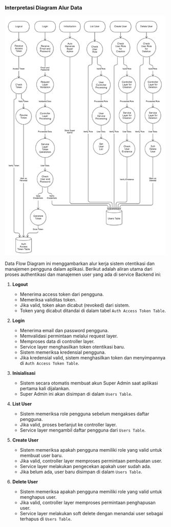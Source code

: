 ### Interpretasi Diagram Alur Data

![Alt text](./02-dfd.png "DFD")

Data Flow Diagram ini menggambarkan alur kerja sistem otentikasi dan manajemen pengguna dalam aplikasi. Berikut adalah aliran utama dari proses authentikasi dan manajemen user yang ada di service Backend ini:

1. **Logout**

    - Menerima access token dari pengguna.
    - Memeriksa validitas token.
    - Jika valid, token akan dicabut (revoked) dari sistem.
    - Token yang dicabut ditandai di dalam tabel `Auth Access Token Table`.

2. **Login**

    - Menerima email dan password pengguna.
    - Memvalidasi permintaan melalui request layer.
    - Memproses data di controller layer.
    - Service layer menghasilkan token otentikasi baru.
    - Sistem memeriksa kredensial pengguna.
    - Jika kredensial valid, sistem menghasilkan token dan menyimpannya di `Auth Access Token Table`.

3. **Inisialisasi**

    - Sistem secara otomatis membuat akun Super Admin saat aplikasi pertama kali dijalankan.
    - Super Admin ini akan disimpan di dalam `Users Table`.

4. **List User**

    - Sistem memeriksa role pengguna sebelum mengakses daftar pengguna.
    - Jika valid, proses berlanjut ke controller layer.
    - Service layer mengambil daftar pengguna dari `Users Table`.

5. **Create User**

    - Sistem memeriksa apakah pengguna memiliki role yang valid untuk membuat user baru.
    - Jika valid, controller layer memproses permintaan pembuatan user.
    - Service layer melakukan pengecekan apakah user sudah ada.
    - Jika belum ada, user baru disimpan di dalam `Users Table`.

6. **Delete User**
    - Sistem memeriksa apakah pengguna memiliki role yang valid untuk menghapus user.
    - Jika valid, controller layer memproses permintaan penghapusan user.
    - Service layer melakukan soft delete dengan menandai user sebagai terhapus di `Users Table`.
